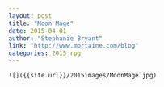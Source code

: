 ```yaml
---
layout: post
title: "Moon Mage"
date: 2015-04-01
author: "Stephanie Bryant"
link: "http://www.mortaine.com/blog"
categories: 2015 rpg
---
```

```
![]({{site.url}}/2015images/MoonMage.jpg)
```

